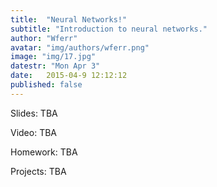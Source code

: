 ```yaml
---
title:  "Neural Networks!"
subtitle: "Introduction to neural networks."
author: "Wferr"
avatar: "img/authors/wferr.png"
image: "img/17.jpg"
datestr: "Mon Apr 3"
date:   2015-04-9 12:12:12
published: false
---
```


Slides: TBA

Video: TBA

Homework: TBA

Projects: TBA
